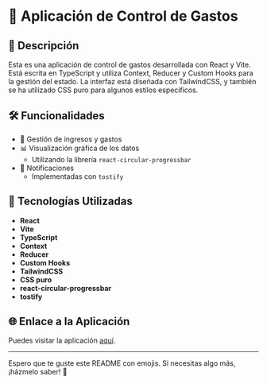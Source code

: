 # 💸 Aplicación de Control de Gastos

## 📜 Descripción

Esta es una aplicación de control de gastos desarrollada con React y Vite. Está escrita en TypeScript y utiliza Context, Reducer y Custom Hooks para la gestión del estado. La interfaz está diseñada con TailwindCSS, y también se ha utilizado CSS puro para algunos estilos específicos.

## 🛠️ Funcionalidades

- 🤑 Gestión de ingresos y gastos
- 📊 Visualización gráfica de los datos
  - Utilizando la librería `react-circular-progressbar`
- 🔔 Notificaciones
  - Implementadas con `tostify`

## 🧰 Tecnologías Utilizadas

- **React**
- **Vite**
- **TypeScript**
- **Context**
- **Reducer**
- **Custom Hooks**
- **TailwindCSS**
- **CSS puro**
- **react-circular-progressbar**
- **tostify**

## 🌐 Enlace a la Aplicación

Puedes visitar la aplicación [aquí](https://inspiring-bublanina-c8db77.netlify.app/).

---

Espero que te guste este README con emojis. Si necesitas algo más, ¡házmelo saber! 🚀
